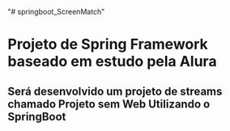 "# springboot_ScreenMatch" 

# Projeto de Spring Framework baseado em estudo pela Alura

## Será desenvolvido um projeto de streams chamado Projeto sem Web Utilizando o SpringBoot
